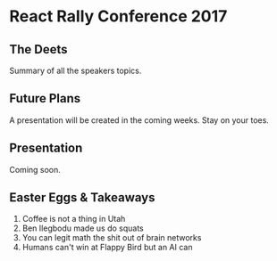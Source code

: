# React Rally Conference 2017

## The Deets

Summary of all the speakers topics.

## Future Plans

A presentation will be created in the coming weeks. Stay on your toes.

## Presentation

Coming soon.

## Easter Eggs & Takeaways
1. Coffee is not a thing in Utah
2. Ben Ilegbodu made us do squats
3. You can legit math the shit out of brain networks
4. Humans can't win at Flappy Bird but an AI can
